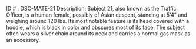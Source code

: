 ID # : DSC-MATE-21
Description: Subject 21, also known as the Traffic Officer, is a human female, possibly of Asian descent, standing at 5'4" and weighing around 120 lbs. Its most notable feature is its head covered with a hoodie, which is black in color and obscures most of its face. The subject often wears a silver chain around its neck and carries a normal gas mask as an accessory.